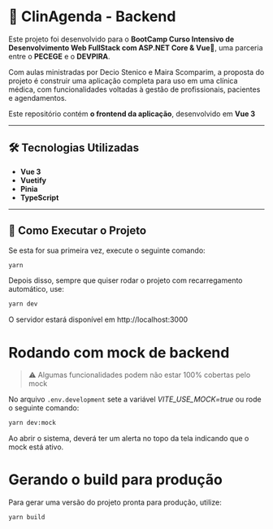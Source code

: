 # 🏥 ClinAgenda - Backend

Este projeto foi desenvolvido para o **BootCamp Curso Intensivo de Desenvolvimento Web FullStack com ASP.NET Core & Vue🚀**, uma parceria entre o **PECEGE** e o **DEVPIRA**.

Com aulas ministradas por Decio Stenico e Maira Scomparim, a proposta do projeto é construir uma aplicação completa para uso em uma clínica médica, com funcionalidades voltadas à gestão de profissionais, pacientes e agendamentos.

Este repositório contém **o frontend da aplicação**, desenvolvido em **Vue 3**

---

## 🛠️ Tecnologias Utilizadas

- **Vue 3**
- **Vuetify**
- **Pinia**
- **TypeScript**

---

## 🚀 Como Executar o Projeto

Se esta for sua primeira vez, execute o seguinte comando:

```bash
yarn
```

Depois disso, sempre que quiser rodar o projeto com recarregamento automático, use:

```bash
yarn dev
```

O servidor estará disponível em http://localhost:3000

# Rodando com mock de backend

> ⚠️ Algumas funcionalidades podem não estar 100% cobertas pelo mock

No arquivo `.env.development` sete a variável _VITE_USE_MOCK=true_ ou rode o seguinte comando:

```bash
yarn dev:mock
```

Ao abrir o sistema, deverá ter um alerta no topo da tela indicando que o mock está ativo.

# Gerando o build para produção

Para gerar uma versão do projeto pronta para produção, utilize:

```
yarn build
```
